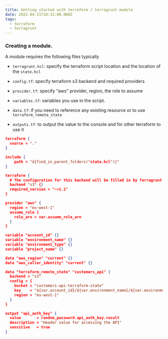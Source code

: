 ```yaml
---
title: Getting started with terraform / terragrunt module
date: 2022-04-21T10:31:00.000Z
tags:
  - terraform
  - terragrunt
---
```


### Creating a module. 

A module requires the following files typically

- `terragrunt.hcl`: specify the terraform script location and the location of the `state.hcl`

- `config.tf`: specify terraform s3 backend and required providers

- `provider.tf`: specify “aws” provider, region, the role to assume

- `variables.tf`: variables you use in the script. 

- `data.tf`: if you need to reference any existing resource or to use `terraform_remote_state`

- `outputs.tf`: to output the value to the console and for other terraform to use it

```json
terraform {
  source = "."
}

include {
    path = "${find_in_parent_folders("state.hcl")}"
}
```

```json
terraform {
  # The configuration for this backend will be filled in by Terragrunt
  backend "s3" {}
  required_version = "~>1.1"
}
```

```json
provider "aws" {
  region = "eu-west-1"
  assume_role {
    role_arn = var.assume_role_arn
  }
}
```

```json
variable "account_id" {}
variable "environment_name" {}
variable "environment_type" {}
variable "project_name" {}
```

```json
data "aws_region" "current" {}
data "aws_caller_identity" "current" {}

data "terraform_remote_state" "customers_api" {
  backend = "s3"
  config = {
    bucket = "customers-api-terraform-state"
    key    = "${var.account_id}/${var.environment_name}/${var.environment_type}/regional/api/eu-west-1/terraform.tfstate"
    region = "eu-west-1"
  }
}
```

```json
output "api_auth_key" {
  value       = random_password.api_auth_key.result
  description = "Header value for accessing the API"
  sensitive   = true
}
```


